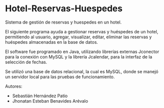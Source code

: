# Hotel-Reservas-Huespedes
Sistema de gestión de reservas y huespedes en un hotel.

El siguiente programa ayuda a gestionar reservas y huéspedes de un hotel, permitiendo al usuario, agregar, visualizar, editar, eliminar las reservas y huéspedes almacenadas en la base de datos.

El software fue programado en Java, utilizando librerías externas Jconector para la conexión con MySQL y la librería Jcalendar, para la interfaz de la selección de fechas.

Se utilizó una base de datos relacional, la cual es MySQL, donde se manejó un servidor local para las pruebas de funcionamiento.

Autores:
- Sebastián Hernández Patio 
- Jhonatan Esteban Benavides Arévalo
